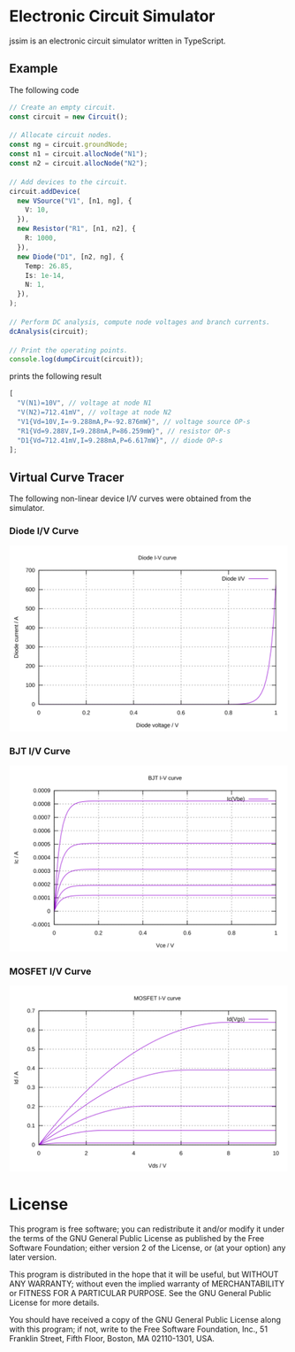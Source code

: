 # Electronic Circuit Simulator

jssim is an electronic circuit simulator written in TypeScript.

## Example

The following code

```typescript
// Create an empty circuit.
const circuit = new Circuit();

// Allocate circuit nodes.
const ng = circuit.groundNode;
const n1 = circuit.allocNode("N1");
const n2 = circuit.allocNode("N2");

// Add devices to the circuit.
circuit.addDevice(
  new VSource("V1", [n1, ng], {
    V: 10,
  }),
  new Resistor("R1", [n1, n2], {
    R: 1000,
  }),
  new Diode("D1", [n2, ng], {
    Temp: 26.85,
    Is: 1e-14,
    N: 1,
  }),
);

// Perform DC analysis, compute node voltages and branch currents.
dcAnalysis(circuit);

// Print the operating points.
console.log(dumpCircuit(circuit));
```

prints the following result

```typescript
[
  "V(N1)=10V", // voltage at node N1
  "V(N2)=712.41mV", // voltage at node N2
  "V1{Vd=10V,I=-9.288mA,P=-92.876mW}", // voltage source OP-s
  "R1{Vd=9.288V,I=9.288mA,P=86.259mW}", // resistor OP-s
  "D1{Vd=712.41mV,I=9.288mA,P=6.617mW}", // diode OP-s
];
```

## Virtual Curve Tracer

The following non-linear device I/V curves were obtained from the simulator.

### Diode I/V Curve

![Diode I/V curve](./packages/vct/plot/iv-diode.svg)

### BJT I/V Curve

![BJT I/V curve](./packages/vct/plot/iv-bjt.svg)

### MOSFET I/V Curve

![MOSFET I/V curve](./packages/vct/plot/iv-mosfet.svg)

# License

This program is free software; you can redistribute it and/or modify it under
the terms of the GNU General Public License as published by the Free Software
Foundation; either version 2 of the License, or (at your option) any later
version.

This program is distributed in the hope that it will be useful, but WITHOUT ANY
WARRANTY; without even the implied warranty of MERCHANTABILITY or FITNESS FOR A
PARTICULAR PURPOSE. See the GNU General Public License for more details.

You should have received a copy of the GNU General Public License along with
this program; if not, write to the Free Software Foundation, Inc., 51 Franklin
Street, Fifth Floor, Boston, MA 02110-1301, USA.
